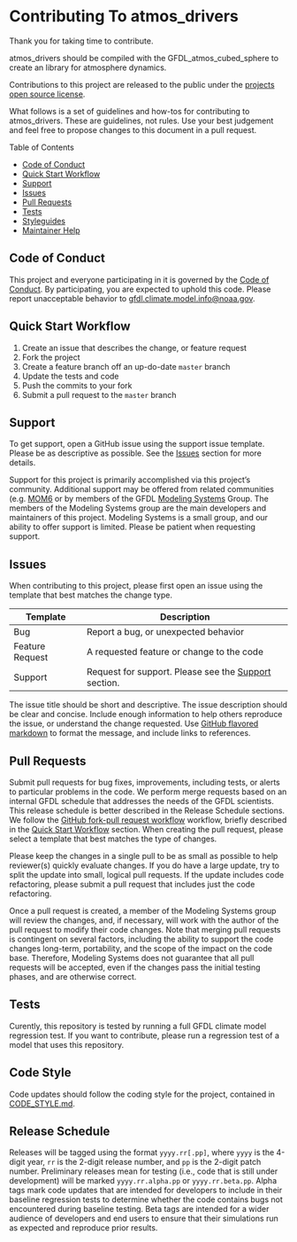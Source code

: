 # Contributing To atmos_drivers

Thank you for taking time to contribute.

atmos_drivers should be compiled with the GFDL_atmos_cubed_sphere to create
an library for atmosphere dynamics.

Contributions to this project are released to the public under the
[projects open source license](LICENSE.md).

What follows is a set of guidelines and how-tos for contributing to atmos_drivers.
These are guidelines, not rules.  Use your best judgement and feel free to
propose changes to this document in a pull request.


Table of Contents
* [Code of Conduct](#code-of-conduct)
* [Quick Start Workflow](#quick-start-workflow)
* [Support](#support)
* [Issues](#issues)
* [Pull Requests](#pull-requests)
* [Tests](#tests)
* [Styleguides](#styleguides)
* [Maintainer Help](#maintainer-help)

## Code of Conduct

This project and everyone participating in it is governed by the
[Code of Conduct](CODE_OF_CONDUCT.md). By participating, you are expected to
uphold this code. Please report unacceptable behavior to
[gfdl.climate.model.info@noaa.gov](mailto:gfdl.climate.model.info@noaa.gov).

## Quick Start Workflow

1. Create an issue that describes the change, or feature request
2. Fork the project
3. Create a feature branch off an up-do-date `master` branch
4. Update the tests and code
5. Push the commits to your fork
6. Submit a pull request to the `master` branch

## Support

To get support, open a GitHub issue using the support issue template.  Please be
as descriptive as possible.  See the [Issues](#issues) section for more details.

Support for this project is primarily accomplished via this project’s community.
Additional support may be offered from related communities
(e.g. [MOM6](https://github.com/NOAA-GFDL/MOM6) or by members of the GFDL
[Modeling Systems](https://www.gfdl.noaa.gov/modeling-systems) Group.  The
members of the Modeling Systems group are the main developers and maintainers of
this project.  Modeling Systems is a small group, and our ability to offer
support is limited.  Please be patient when requesting support.

## Issues

When contributing to this project, please first open an issue using the template
that best matches the change type.

| Template        | Description                                                        |
| --------------- | ------------------------------------------------------------------ |
| Bug             | Report a bug, or unexpected behavior                               |
| Feature Request | A requested feature or change to the code                          |
| Support         |  Request for support.  Please see the [Support](#support) section. |

The issue title should be short and descriptive.  The issue description should
be clear and concise.  Include enough information to help others reproduce the
issue, or understand the change requested.  Use
[GitHub flavored markdown](https://guides.github.com/features/mastering-markdown/)
to format the message, and include links to references.

## Pull Requests

Submit pull requests for bug fixes, improvements, including tests, or alerts to
particular problems in the code.  We perform merge requests based on an internal
GFDL schedule that addresses the needs of the GFDL scientists.  This release
schedule is better described in the Release Schedule sections.  We follow the
[GitHub fork-pull request workflow](https://guides.github.com/activities/forking/)
workflow, briefly described in the [Quick Start Workflow](#quick-start-workflow)
section.  When creating the pull request, please select a template that best
matches the type of changes.

Please keep the changes in a single pull to be as small as possible to help
reviewer(s) quickly evaluate changes.  If you do have a large update, try to
split the update into small, logical pull requests.  If the update includes code
refactoring, please submit a pull request that includes just the code refactoring.

Once a pull request is created, a member of the Modeling Systems group will
review the changes, and, if necessary, will work with the author of the pull
request to modify their code changes. Note that merging pull requests is
contingent on several factors, including the ability to support the code changes
long-term, portability, and the scope of the impact on the code base. Therefore,
Modeling Systems does not guarantee that all pull requests will be accepted,
even if the changes pass the initial testing phases, and are otherwise correct.

## Tests

Curently, this repository is tested by running a full GFDL climate model regression
test. If you want to contribute, please run a regression test of a model that uses
this repository. 

## Code Style
Code updates should follow the coding style for the project, contained in
[CODE_STYLE.md](CODE_STYLE.md).

## Release Schedule

Releases will be tagged using the format `yyyy.rr[.pp]`, where `yyyy` is the
4-digit year, `rr` is the 2-digit release number, and `pp` is the 2-digit patch
number.  Preliminary releases mean for testing (i.e., code that is still under
development) will be marked `yyyy.rr.alpha.pp` or `yyyy.rr.beta.pp`. Alpha tags
mark code updates that are intended for developers to include in their baseline
regression tests to determine whether the code contains bugs not encountered
during baseline testing. Beta tags are intended for a wider audience of
developers and end users to ensure that their simulations run as expected and
reproduce prior results.
